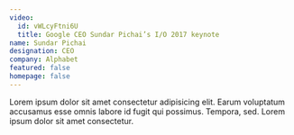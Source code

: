 ```yaml
---
video:
  id: vWLcyFtni6U
  title: Google CEO Sundar Pichai’s I/O 2017 keynote
name: Sundar Pichai
designation: CEO
company: Alphabet
featured: false
homepage: false
---
```


Lorem ipsum dolor sit amet consectetur adipisicing elit. Earum voluptatum accusamus esse omnis labore id fugit qui possimus. Tempora, sed. Lorem ipsum dolor sit amet consectetur.
